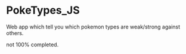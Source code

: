 # PokeTypes_JS
Web app which tell you which pokemon types are weak/strong against others.

not 100% completed.
